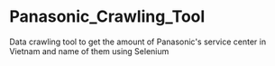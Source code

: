 # Panasonic_Crawling_Tool

Data crawling tool to get the amount of Panasonic's service center in Vietnam and name of them using Selenium
